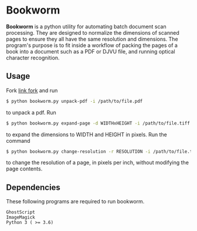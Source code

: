 # Bookworm

**Bookworm** is a python utility for automating batch document scan processing.
They are designed to normalize the dimensions of scanned pages to ensure they all have the same resolution and dimensions. The program's purpose is to fit inside a workflow of packing the pages of a book into a document such as a PDF or DJVU file, and running optical character recognition.

## Usage

Fork [link fork](https://github.com/stallmanifold/bookworm) and run
```bash
$ python bookworm.py unpack-pdf -i /path/to/file.pdf  
```
to unpack a pdf. Run
```bash
$ python bookworm.py expand-page -d WIDTHxHEIGHT -i /path/to/file.tiff
```
to expand the dimensions to WIDTH and HEIGHT in pixels. Run the command
```bash
$ python bookworm.py change-resolution -r RESOLUTION -i /path/to/file.tiff
```
to change the resolution of a page, in pixels per inch, without modifying the page contents.


## Dependencies

These following programs are required to run bookworm.
```
GhostScript
ImageMagick
Python 3 ( >= 3.6)
```
